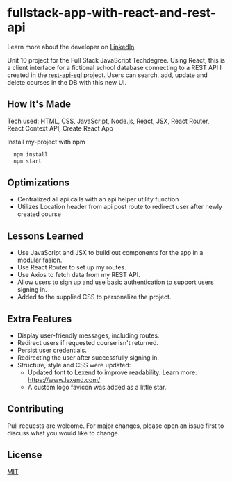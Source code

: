 # fullstack-app-with-react-and-rest-api
Learn more about the developer on <a href="https://www.linkedin.com/in/tamarabuilds/" target="_blank">LinkedIn</a>

Unit 10 project for the Full Stack JavaScript Techdegree. Using React, this is a client interface for a fictional school database connecting to a REST API I created in the <a href="https://github.com/tamarabuilds/rest-api-sql" target="_blank">rest-api-sql</a> project. Users can search, add, update and delete courses in the DB with this new UI.

## How It's Made

Tech used: HTML, CSS, JavaScript, Node.js, React, JSX, React Router, React Context API, Create React App

Install my-project with npm

```bash
  npm install
  npm start
```

## Optimizations

 * Centralized all api calls with an api helper utility function
 * Utilizes Location header from api post route to redirect user after newly created course


## Lessons Learned

 * Use JavaScript and JSX to build out components for the app in a modular fasion.
 * Use React Router to set up my routes.
 * Use Axios to fetch data from my REST API.
 * Allow users to sign up and use basic authentication to support users signing in.
 * Added to the supplied CSS to personalize the project.


## Extra Features

* Display user-friendly messages, including routes.
* Redirect users if requested course isn't returned.
* Persist user credentials.
* Redirecting the user after successfully signing in.
* Structure, style and CSS were updated:
  * Updated font to Lexend to improve readability. Learn more: https://www.lexend.com/
  * A custom logo favicon was added as a little star.


## Contributing

Pull requests are welcome. For major changes, please open an issue first to discuss what you would like to change.


## License

[MIT](https://choosealicense.com/licenses/mit/)
